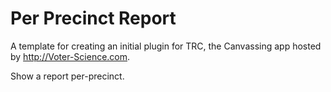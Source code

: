 # Per Precinct Report 
A template  for creating an initial plugin for TRC, the Canvassing app hosted by http://Voter-Science.com. 

Show a report per-precinct. 
